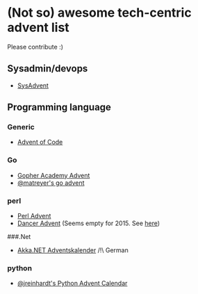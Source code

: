 # (Not so) awesome tech-centric advent list
Please contribute :)
## Sysadmin/devops
* [SysAdvent](http://sysadvent.blogspot.com)

## Programming language

### Generic
* [Advent of Code](http://adventofcode.com/)

### Go
* [Gopher Academy Advent](https://blog.gopheracademy.com/series/advent-2015/)
* [@matreyer's go advent](https://medium.com/@matryer/golang-advent-calendar-day-one-duck-typing-a513aaed544d#.56l4o2ufu)

### perl
* [Perl Advent](http://perladvent.org/)
* [Dancer Advent](http://advent.perldancer.org/) (Seems empty for 2015. See [here](https://github.com/PerlDancer/advent-calendar))

###.Net
* [Akka.NET Adventskalender](http://wkinkeldei.blogspot.de/) /!\ German

### python
* [@jreinhardt's Python Advent Calendar](https://github.com/jreinhardt/advent.py)
